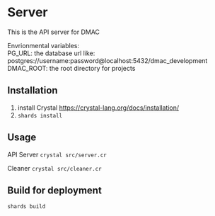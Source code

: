# Server
This is the API server for DMAC

Envrionmental variables:  
PG_URL: the database url like: postgres://username:password@localhost:5432/dmac_development
DMAC_ROOT: the root directory for projects

## Installation
1. install Crystal https://crystal-lang.org/docs/installation/
2. `shards install`

## Usage
API Server `crystal src/server.cr`

Cleaner `crystal src/cleaner.cr`

## Build for deployment
`shards build`
